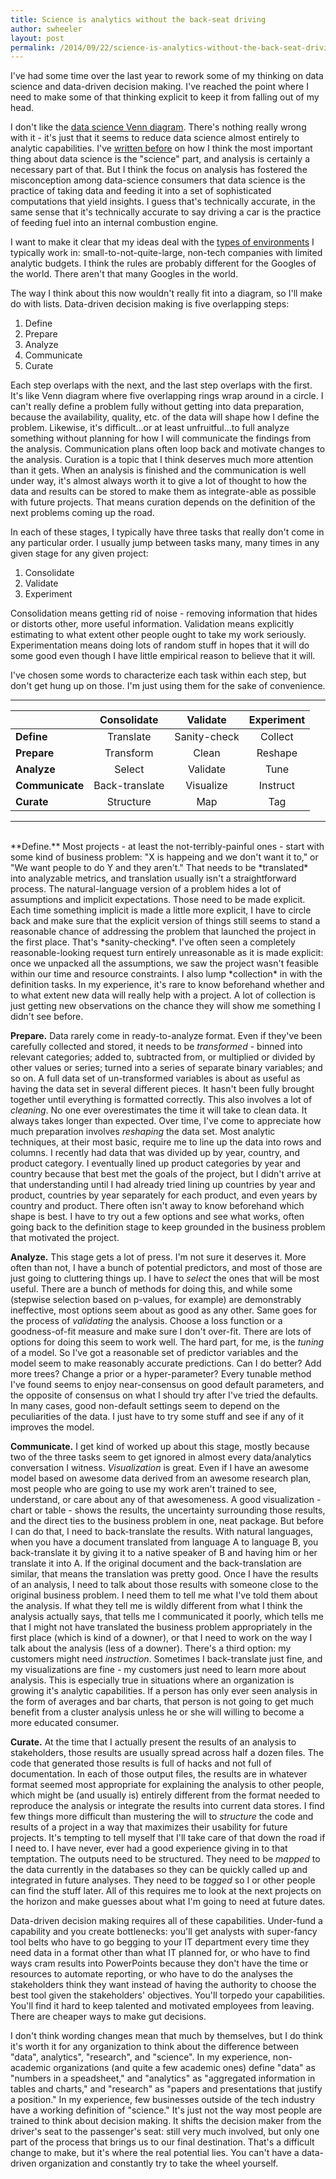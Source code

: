 ```yaml
---
title: Science is analytics without the back-seat driving
author: swheeler
layout: post
permalink: /2014/09/22/science-is-analytics-without-the-back-seat-driving/
---
```


I've had some time over the last year to rework some of my thinking on data science and data-driven decision making. I've reached the point where I need to make some of that thinking explicit to keep it from falling out of my head.

I don't like the [data science Venn diagram](http://drewconway.com/zia/2013/3/26/the-data-science-venn-diagram). There's nothing really wrong with it - it's just that it seems to reduce data science almost entirely to analytic capabilities. I've [written before](http://housesofstones.github.io/2013/02/11/data-science-yes-please-data-scientist-meh/) on how I think the most important thing about data science is the "science" part, and analysis is certainly a necessary part of that. But I think the focus on analysis has fostered the misconception among data-science consumers that data science is the practice of taking data and feeding it into a set of sophisticated computations that yield insights. I guess that's technically accurate, in the same sense that it's technically accurate to say driving a car is the practice of feeding fuel into an internal combustion engine.

I want to make it clear that my ideas deal with the [types of environments](http://housesofstones.github.io/2012/11/13/big-data-of-all-sizes-how-to-turn-a-regular-organization-into-a-data-driven-organization/) I typically work in: small-to-not-quite-large, non-tech companies with limited analytic budgets. I think the rules are probably different for the Googles of the world. There aren't that many Googles in the world.

The way I think about this now wouldn't really fit into a diagram, so I'll make do with lists. Data-driven decision making is five overlapping steps:

1. Define
2. Prepare
3. Analyze
4. Communicate
5. Curate

Each step overlaps with the next, and the last step overlaps with the first. It's like Venn diagram where five overlapping rings wrap around in a circle. I can't really define a problem fully without getting into data preparation, because the availability, quality, etc. of the data will shape how I define the problem. Likewise, it's difficult...or at least unfruitful...to full analyze something without planning for how I will communicate the findings from the analysis. Communication plans often loop back and motivate changes to the analysis. Curation is a topic that I think deserves much more attention than it gets. When an analysis is finished and the communication is well under way, it's almost always worth it to give a lot of thought to how the data and results can be stored to make them as integrate-able as possible with future projects. That means curation depends on the definition of the next problems coming up the road.

In each of these stages, I typically have three tasks that really don't come in any particular order. I usually jump between tasks many, many times in any given stage for any given project:

1. Consolidate
2. Validate
3. Experiment

Consolidation means getting rid of noise - removing information that hides or distorts other, more useful information. Validation means explicitly estimating to what extent other people ought to take my work seriously. Experimentation means doing lots of random stuff in hopes that it will do some good even though I have little empirical reason to believe that it will.

I've chosen some words to characterize each task within each step, but don't get hung up on those. I'm just using them for the sake of convenience.

---

|  | Consolidate | Validate | Experiment |
|-----------------|:-----------------:|:-----------------:|:-----------------:|
|**Define**| Translate | Sanity-check | Collect |
|**Prepare**| Transform | Clean | Reshape |
|**Analyze**| Select | Validate | Tune |
|**Communicate**| Back-translate | Visualize | Instruct |
|**Curate**| Structure | Map | Tag |

---
<br>
**Define.** Most projects - at least the not-terribly-painful ones - start with some kind of business problem: "X is happeing and we don't want it to," or "We want people to do Y and they aren't." That needs to be *translated* into analyzable metrics, and translation usually isn't a straightforward process. The natural-language version of a problem hides a lot of assumptions and implicit expectations. Those need to be made explicit. Each time something implicit is made a little more explicit, I have to circle back and make sure that the explicit version of things still seems to stand a reasonable chance of addressing the problem that launched the project in the first place. That's *sanity-checking*. I've often seen a completely reasonable-looking request turn entirely unreasonable as it is made explicit: once we unpacked all the assumptions, we saw the project wasn't feasible within our time and resource constraints. I also lump *collection* in with the definition tasks. In my experience, it's rare to know beforehand whether and to what extent new data will really help with a project. A lot of collection is just getting new observations on the chance they will show me something I didn't see before.

**Prepare.** Data rarely come in ready-to-analyze format. Even if they've been carefully collected and stored,  it needs to be *transformed* - binned into relevant categories; added to, subtracted from, or multiplied or divided by other values or series; turned into a series of separate binary variables;  and so on. A full data set of un-transformed variables is about as useful as having the data set in several different pieces. It hasn't been fully brought together until everything is formatted correctly. This also involves a lot of *cleaning*. No one ever overestimates the time it will take to clean data. It always takes longer than expected. Over time, I've come to appreciate how much preparation involves *reshaping* the data set. Most analytic techniques, at their most basic, require me to line up the data into rows and columns. I recently had data that was divided up by year, country, and product category. I eventually lined up product categories by year and country because that best met the goals of the project, but I didn't arrive at that understanding until I had already tried lining up countries by year and product, countries by year separately for each product, and even years by country and product. There often isn't away to know beforehand which shape is best. I have to try out a few options and see what works, often going back to the definition stage to keep grounded in the business problem that motivated the project.

**Analyze.** This stage gets a lot of press. I'm not sure it deserves it. More often than not, I have a bunch of potential predictors, and most of those are just going to cluttering things up. I have to *select* the ones that will be most useful. There are a bunch of methods for doing this, and while some (stepwise selection based on p-values, for example) are demonstrably ineffective, most options seem about as good as any other. Same goes for the process of *validating* the analysis. Choose a loss function or a goodness-of-fit measure and make sure I don't over-fit. There are lots of options for doing this seem to work well. The hard part, for me, is the *tuning* of a model. So I've got a reasonable set of predictor variables and the model seem to make reasonably accurate predictions. Can I do better? Add more trees? Change a prior or a hyper-parameter? Every tunable method I've found seems to enjoy near-consensus on good default parameters, and the opposite of consensus on what I should try after I've tried the defaults. In many cases, good non-default settings seem to depend on the peculiarities of the data. I just have to try some stuff and see if any of it improves the model.

**Communicate.** I get kind of worked up about this stage, mostly because two of the three tasks seem to get ignored in almost every data/analytics conversation I witness. *Visualization* is great. Even if I have an awesome model based on awesome data derived from an awesome research plan, most people who are going to use my work aren't trained to see, understand, or care about any of that awesomeness. A good visualization - chart or table - shows the results, the uncertainty surrounding those results, and the direct ties to the business problem in one, neat package. But before I can do that, I need to back-translate the results. With natural languages, when you have a document translated from language A to language B, you back-translate it by giving it to a native speaker of B and having him or her translate it into A. If the original document and the back-translation are similar, that means the translation was pretty good. Once I have the results of an analysis, I need to talk about those results with someone close to the original business problem. I need them to tell me what I've told them about the analysis. If what they tell me is wildly different from what I think the analysis actually says, that tells me I communicated it poorly, which tells me that I might not have translated the business problem appropriately in the first place (which is kind of a downer), or that I need to work on the way I talk about the analysis (less of a downer). There's a third option: my customers might need *instruction*. Sometimes I back-translate just fine, and my visualizations are fine - my customers just need to learn more about analysis. This is especially true in situations where an organization is growing it's analytic capabilities. If a person has only ever seen analysis in the form of averages and bar charts, that person is not going to get much benefit from a cluster analysis unless he or she will willing to become a more educated consumer.

**Curate.** At the time that I actually present the results of an analysis to stakeholders, those results are usually spread across half a dozen files. The code that generated those results is full of hacks and not full of documentation. In each of those output files, the results are in whatever format seemed most appropriate for explaining the analysis to other people, which might be (and usually is) entirely different from the format needed to reproduce the analysis or integrate the results into current data stores. I find few things more difficult than mustering the will to *structure* the code and results of a project in a way that maximizes their usability for future projects. It's tempting to tell myself that I'll take care of that down the road if I need to. I have never, ever had a good experience giving in to that temptation. The outputs need to be structured. They need to be *mapped* to the data currently in the databases so they can be quickly called up and integrated in future analyses. They need to be *tagged* so I or other people can find the stuff later. All of this requires me to look at the next projects on the horizon and make guesses about what I'm going to need at future dates.

Data-driven decision making requires all of these capabilities. Under-fund a capability and you create bottlenecks: you'll get analysts with super-fancy tool belts who have to go begging to your IT department every time they need data in a format other than what IT planned for, or who have to find ways cram results into PowerPoints because they don't have the time or resources to automate reporting, or who have to do the analyses the stakeholders think they want instead of having the authority to choose the best tool given the stakeholders' objectives. You'll torpedo your capabilities. You'll find it hard to keep talented and motivated employees from leaving. There are cheaper ways to make gut decisions.

I don't think wording changes mean that much by themselves, but I do think it's worth it for any organization to think about the difference between "data", analytics", "research", and "science". In my experience, non-academic organizations (and quite a few academic ones) define "data" as "numbers in a speadsheet," and "analytics" as "aggregated information in tables and charts," and "research" as "papers and presentations that justify a position." In my experience, few businesses outside of the tech industry have a working definition of "science." It's just not the way most people are trained to think about decision making. It shifts the decision maker from the driver's seat to the passenger's seat: still very much involved, but only one part of the process that brings us to our final destination.  That's a difficult change to make, but it's where the real potential lies. You can't have a data-driven organization and constantly try to take the wheel yourself.
